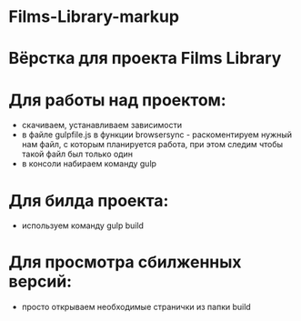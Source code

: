 # Films-Library-markup

# Вёрстка для проекта Films Library

# Для работы над проектом:

* скачиваем, устанавливаем зависимости
* в файле gulpfile.js в функции browsersync - раскоментируем нужный нам файл, с которым планируется работа, при этом следим чтобы такой файл был только один
* в консоли набираем команду gulp

# Для билда проекта:

* используем команду gulp build

# Для просмотра сбилженных версий:

* просто открываем необходимые странички из папки build